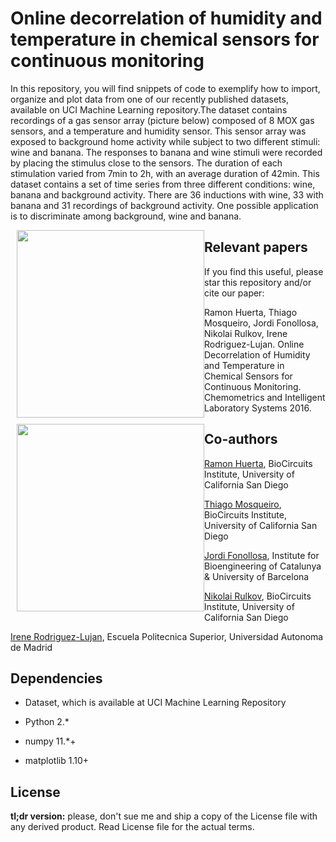 Online decorrelation of humidity and temperature in chemical sensors for continuous monitoring
====

In this repository, you will find snippets of code to exemplify how to
import, organize and plot data from one of our recently published
datasets, available on UCI Machine Learning repository.The dataset
contains recordings of a gas sensor array (picture below) composed of
8 MOX gas sensors, and a temperature and humidity sensor. This sensor
array was exposed to background home activity while subject to two
different stimuli: wine and banana. The responses to banana and wine
stimuli were recorded by placing the stimulus close to the
sensors. The duration of each stimulation varied from 7min to 2h, with
an average duration of 42min. This dataset contains a set of time
series from three different conditions: wine, banana and background
activity. There are 36 inductions with wine, 33 with banana and 31
recordings of background activity. One possible application is to
discriminate among background, wine and banana.

<img src="https://raw.githubusercontent.com/thmosqueiro/ENose-Decorr_Humdt_Temp/master/images/GasSensorArray_picture.png" width=300px style="float: left; margin: 0 0 10px 10px;" />
<img src="https://raw.githubusercontent.com/thmosqueiro/ENose-Decorr_Humdt_Temp/master/images/Sensirion.jpg" width=300px style="float: left; margin: 0 0 10px 10px;" />


Relevant papers
---

If you find this useful, please star this repository and/or cite our paper:

Ramon Huerta, Thiago Mosqueiro, Jordi Fonollosa, Nikolai Rulkov, Irene Rodriguez-Lujan. Online Decorrelation of Humidity and Temperature in Chemical Sensors for Continuous Monitoring. Chemometrics and Intelligent Laboratory Systems 2016.


Co-authors
---

[Ramon Huerta](http://biocircuits.ucsd.edu/huerta/), BioCircuits Institute, University of California San Diego

[Thiago Mosqueiro](http://thmosqueiro.vandroiy.com), BioCircuits Institute, University of California San Diego

[Jordi Fonollosa](https://jordifonollosa.wordpress.com/blog/), Institute for Bioengineering of Catalunya & University of Barcelona

[Nikolai Rulkov](http://biocircuits.ucsd.edu/rulkov/), BioCircuits Institute, University of California San Diego

[Irene Rodriguez-Lujan](https://sites.google.com/site/irenerodriguezlujan/), Escuela Politecnica Superior, Universidad Autonoma de Madrid


Dependencies
---

* Dataset, which is available at UCI Machine Learning Repository

* Python 2.*

* numpy 11.*+

* matplotlib 1.10+


License
---

**tl;dr version:** please, don't sue me and ship a copy of the License
  file with any derived product. Read License file for the actual
  terms.

